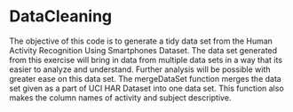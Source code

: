 DataCleaning
============

The objective of this code is to generate a tidy data set from the Human Activity Recognition Using Smartphones Dataset. The data set generated from this exercise will bring in data from multiple data sets in a way that its easier to analyze and understand. Further analysis will be possible with greater ease on this data set. The mergeDataSet function merges the data set given as a part of UCI HAR Dataset into one data set. This function also makes the column names of activity and subject descriptive. 


